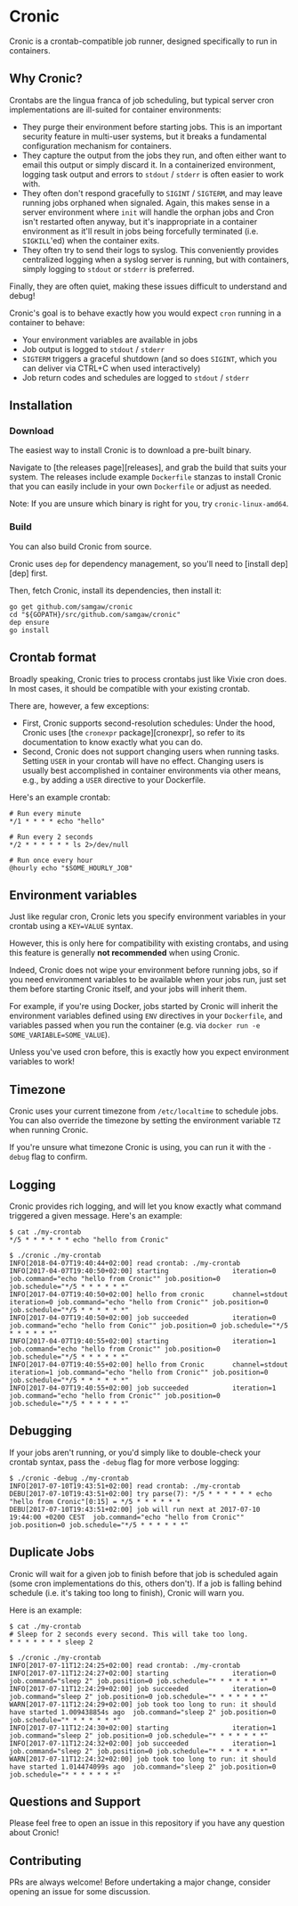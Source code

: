 # Cronic

Cronic is a crontab-compatible job runner, designed specifically to run in
containers.


## Why Cronic?
Crontabs are the lingua franca of job scheduling, but typical server cron
implementations are ill-suited for container environments:

- They purge their environment before starting jobs. This is an important
  security feature in multi-user systems, but it breaks a fundamental
  configuration mechanism for containers.
- They capture the output from the jobs they run, and often either want to
  email this output or simply discard it. In a containerized environment,
  logging task output and errors to `stdout` / `stderr` is often easier to work
  with.
- They often don't respond gracefully to `SIGINT` / `SIGTERM`, and may leave
  running jobs orphaned when signaled. Again, this makes sense in a server
  environment where `init` will handle the orphan jobs and Cron isn't restarted
  often anyway, but it's inappropriate in a container environment as it'll
  result in jobs being forcefully terminated (i.e.  `SIGKILL`'ed) when the
  container exits.
- They often try to send their logs to syslog. This conveniently provides
  centralized logging when a syslog server is running, but with containers,
  simply logging to `stdout` or `stderr` is preferred.

Finally, they are often quiet, making these issues difficult to understand and
debug!

Cronic's goal is to behave exactly how you would expect `cron` running in
a container to behave:

- Your environment variables are available in jobs
- Job output is logged to `stdout` / `stderr`
- `SIGTERM` triggers a graceful shutdown (and so does `SIGINT`, which you can
  deliver via CTRL+C when used interactively)
- Job return codes and schedules are logged to `stdout` / `stderr`



## Installation

### Download
The easiest way to install Cronic is to download a pre-built binary.

Navigate to [the releases page][releases], and grab the build that suits your
system. The releases include example `Dockerfile` stanzas to install
Cronic that you can easily include in your own `Dockerfile` or adjust as
needed.

Note: If you are unsure which binary is right for you, try
`cronic-linux-amd64`.

### Build
You can also build Cronic from source.

Cronic uses `dep` for dependency management, so you'll need to [install
dep][dep] first.

Then, fetch Cronic, install its dependencies, then install it:
```
go get github.com/samgaw/cronic
cd "${GOPATH}/src/github.com/samgaw/cronic"
dep ensure
go install
```



## Crontab format
Broadly speaking, Cronic tries to process crontabs just like Vixie cron
does. In most cases, it should be compatible with your existing crontab.

There are, however, a few exceptions:

- First, Cronic supports second-resolution schedules: Under the hood,
  Cronic uses [the `cronexpr` package][cronexpr], so refer to its
  documentation to know exactly what you can do.
- Second, Cronic does not support changing users when running tasks.
  Setting `USER` in your crontab will have no effect. Changing users is usually
  best accomplished in container environments via other means, e.g., by adding
  a `USER` directive to your Dockerfile.


Here's an example crontab:
```
# Run every minute
*/1 * * * * echo "hello"

# Run every 2 seconds
*/2 * * * * * * ls 2>/dev/null

# Run once every hour
@hourly echo "$SOME_HOURLY_JOB"
```



## Environment variables
Just like regular cron, Cronic lets you specify environment variables in
your crontab using a `KEY=VALUE` syntax.

However, this is only here for compatibility with existing crontabs, and using
this feature is generally **not recommended** when using Cronic.

Indeed, Cronic does not wipe your environment before running jobs, so if
you need environment variables to be available when your jobs run, just set
them before starting Cronic itself, and your jobs will inherit them.

For example, if you're using Docker, jobs started by Cronic will inherit
the environment variables defined using `ENV` directives in your `Dockerfile`,
and variables passed when you run the container (e.g. via `docker run -e
SOME_VARIABLE=SOME_VALUE`).

Unless you've used cron before, this is exactly how you expect environment
variables to work!



## Timezone
Cronic uses your current timezone from `/etc/localtime` to schedule jobs.
You can also override the timezone by setting the environment variable `TZ`
when running Cronic.

If you're unsure what timezone Cronic is using, you can run it with the
`-debug` flag to confirm.



## Logging
Cronic provides rich logging, and will let you know exactly what command
triggered a given message. Here's an example:

```
$ cat ./my-crontab
*/5 * * * * * * echo "hello from Cronic"

$ ./cronic ./my-crontab
INFO[2018-04-07T19:40:44+02:00] read crontab: ./my-crontab
INFO[2017-04-07T19:40:50+02:00] starting                iteration=0 job.command="echo "hello from Cronic"" job.position=0 job.schedule="*/5 * * * * * *"
INFO[2017-04-07T19:40:50+02:00] hello from cronic       channel=stdout iteration=0 job.command="echo "hello from Cronic"" job.position=0 job.schedule="*/5 * * * * * *"
INFO[2017-04-07T19:40:50+02:00] job succeeded           iteration=0 job.command="echo "hello from Conic"" job.position=0 job.schedule="*/5 * * * * * *"
INFO[2017-04-07T19:40:55+02:00] starting                iteration=1 job.command="echo "hello from Cronic"" job.position=0 job.schedule="*/5 * * * * * *"
INFO[2017-04-07T19:40:55+02:00] hello from Cronic       channel=stdout iteration=1 job.command="echo "hello from Cronic"" job.position=0 job.schedule="*/5 * * * * * *"
INFO[2017-04-07T19:40:55+02:00] job succeeded           iteration=1 job.command="echo "hello from Cronic"" job.position=0 job.schedule="*/5 * * * * * *"
```



## Debugging
If your jobs aren't running, or you'd simply like to double-check your crontab
syntax, pass the `-debug` flag for more verbose logging:

```
$ ./cronic -debug ./my-crontab
INFO[2017-07-10T19:43:51+02:00] read crontab: ./my-crontab
DEBU[2017-07-10T19:43:51+02:00] try parse(7): */5 * * * * * * echo "hello from Cronic"[0:15] = */5 * * * * * *
DEBU[2017-07-10T19:43:51+02:00] job will run next at 2017-07-10 19:44:00 +0200 CEST  job.command="echo "hello from Cronic"" job.position=0 job.schedule="*/5 * * * * * *"
```



## Duplicate Jobs
Cronic will wait for a given job to finish before that job is scheduled
again (some cron implementations do this, others don't). If a job is falling
behind schedule (i.e. it's taking too long to finish), Cronic will warn
you.

Here is an example:
```
$ cat ./my-crontab
# Sleep for 2 seconds every second. This will take too long.
* * * * * * * sleep 2

$ ./cronic ./my-crontab
INFO[2017-07-11T12:24:25+02:00] read crontab: ./my-crontab
INFO[2017-07-11T12:24:27+02:00] starting                iteration=0 job.command="sleep 2" job.position=0 job.schedule="* * * * * * *"
INFO[2017-07-11T12:24:29+02:00] job succeeded           iteration=0 job.command="sleep 2" job.position=0 job.schedule="* * * * * * *"
WARN[2017-07-11T12:24:29+02:00] job took too long to run: it should have started 1.009438854s ago  job.command="sleep 2" job.position=0 job.schedule="* * * * * * *"
INFO[2017-07-11T12:24:30+02:00] starting                iteration=1 job.command="sleep 2" job.position=0 job.schedule="* * * * * * *"
INFO[2017-07-11T12:24:32+02:00] job succeeded           iteration=1 job.command="sleep 2" job.position=0 job.schedule="* * * * * * *"
WARN[2017-07-11T12:24:32+02:00] job took too long to run: it should have started 1.014474099s ago  job.command="sleep 2" job.position=0 job.schedule="* * * * * * *"
```



## Questions and Support
Please feel free to open an issue in this repository if you have any question
about Cronic!



## Contributing
PRs are always welcome! Before undertaking a major change, consider opening an
issue for some discussion.

